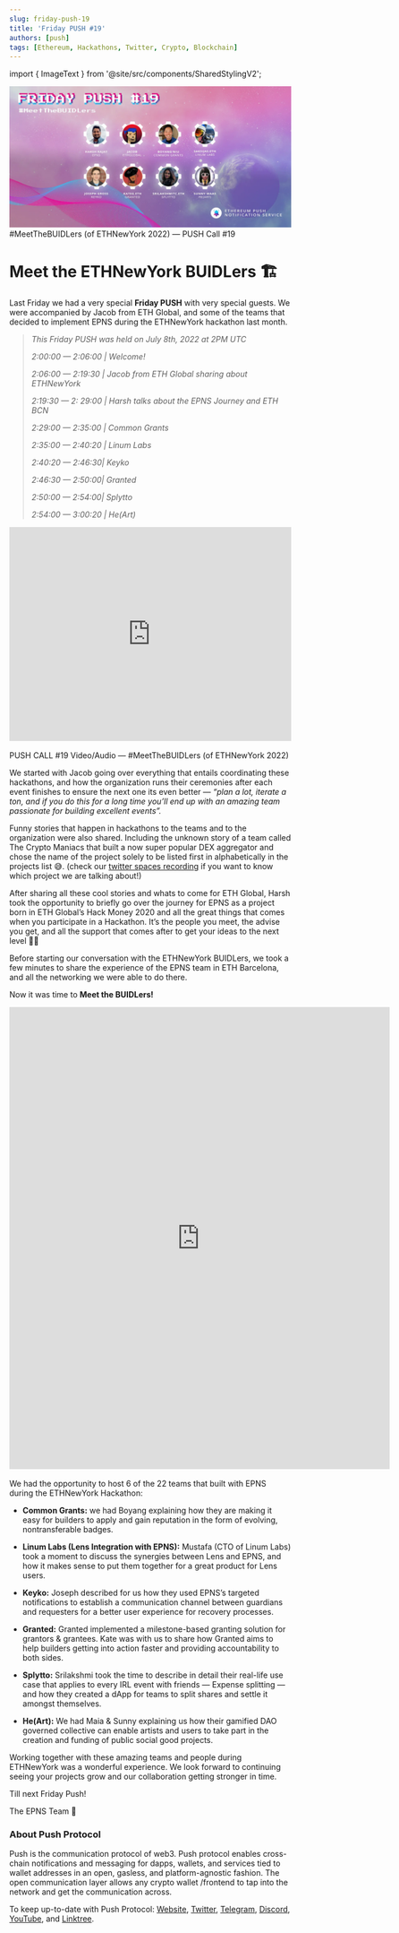 ```yaml
---
slug: friday-push-19
title: 'Friday PUSH #19'
authors: [push]
tags: [Ethereum, Hackathons, Twitter, Crypto, Blockchain]
---
```

import { ImageText } from '@site/src/components/SharedStylingV2';

![Docusaurus Image](./cover-image.webp)
<ImageText>#MeetTheBUIDLers (of ETHNewYork 2022) — PUSH Call #19</ImageText>

<!--truncate-->

<!--customheaderpoint-->
# Meet the ETHNewYork BUIDLers 🏗️

Last Friday we had a very special <b>Friday PUSH</b> with very special guests. We were accompanied by Jacob from ETH Global, and some of the teams that decided to implement EPNS during the ETHNewYork hackathon last month.

<blockquote><i>
This Friday PUSH was held on July 8th, 2022 at 2PM UTC

2:00:00 — 2:06:00 | Welcome!

2:06:00 — 2:19:30 | Jacob from ETH Global sharing about ETHNewYork

2:19:30 — 2: 29:00 | Harsh talks about the EPNS Journey and ETH BCN

2:29:00 — 2:35:00 | Common Grants

2:35:00 — 2:40:20 | Linum Labs

2:40:20 — 2:46:30| Keyko

2:46:30 — 2:50:00| Granted

2:50:00 — 2:54:00| Splytto

2:54:00 — 3:00:20 | He(Art)
</i></blockquote>

<iframe width="100%" height="382" src="https://www.youtube.com/embed/B0-xoQutqwU" title="Friday PUSH Call 19 - #MeetTheBUIDLers | @ETHGlobal" frameborder="0" allow="accelerometer; autoplay; clipboard-write; encrypted-media; gyroscope; picture-in-picture; web-share" allowfullscreen></iframe>

<ImageText>PUSH CALL #19 Video/Audio — #MeetTheBUIDLers (of ETHNewYork 2022)</ImageText>

We started with Jacob going over everything that entails coordinating these hackathons, and how the organization runs their ceremonies after each event finishes to ensure the next one its even better — <i>“plan a lot, iterate a ton, and if you do this for a long time you’ll end up with an amazing team passionate for building excellent events”.</i>

Funny stories that happen in hackathons to the teams and to the organization were also shared. Including the unknown story of a team called The Crypto Maniacs that built a now super popular DEX aggregator and chose the name of the project solely to be listed first in alphabetically in the projects list 😅. (check our [twitter spaces recording](https://twitter.com/i/spaces/1dRKZlNEAmXJB) if you want to know which project we are talking about!)

After sharing all these cool stories and whats to come for ETH Global, Harsh took the opportunity to briefly go over the journey for EPNS as a project born in ETH Global’s Hack Money 2020 and all the great things that comes when you participate in a Hackathon. It’s the people you meet, the advise you get, and all the support that comes after to get your ideas to the next level 🙏🏼

Before starting our conversation with the ETHNewYork BUIDLers, we took a few minutes to share the experience of the EPNS team in ETH Barcelona, and all the networking we were able to do there.

Now it was time to <b>Meet the BUIDLers!</b>

<iframe src="https://cdn.embedly.com/widgets/media.html?type=text%2Fhtml&amp;key=a19fcc184b9711e1b4764040d3dc5c07&amp;schema=twitter&amp;url=https%3A//twitter.com/epnsproject/status/1541466249825091584&amp;image=https%3A//i.embed.ly/1/image%3Furl%3Dhttps%253A%252F%252Fabs.twimg.com%252Ferrors%252Flogo46x38.png%26key%3Da19fcc184b9711e1b4764040d3dc5c07" allowfullscreen="" frameborder="0" height="825" width="680" title="EPNS | $PUSH on Twitter: &quot;And the #ETHNewYork Hackathon was a blast!💥So many incredible ideas, hackers &amp; submissions for EPNS at @ETHNewYork hackathon. Thanks all for participating 🤗Kudos to @ETHGlobal fam for pulling this off👏So without further ado, check out 8 winning hacks that blew us away!🤯 pic.twitter.com/smPXKzFWE5 / Twitter&quot;" class="ek n fc dx bg" scrolling="no"></iframe>

We had the opportunity to host 6 of the 22 teams that built with EPNS during the ETHNewYork Hackathon:

- <b>Common Grants:</b> we had Boyang explaining how they are making it easy for builders to apply and gain reputation in the form of evolving, nontransferable badges.

- <b>Linum Labs (Lens Integration with EPNS):</b> Mustafa (CTO of Linum Labs) took a moment to discuss the synergies between Lens and EPNS, and how it makes sense to put them together for a great product for Lens users.

- <b>Keyko:</b> Joseph described for us how they used EPNS’s targeted notifications to establish a communication channel between guardians and requesters for a better user experience for recovery processes.

- <b>Granted:</b> Granted implemented a milestone-based granting solution for grantors & grantees. Kate was with us to share how Granted aims to help builders getting into action faster and providing accountability to both sides.

- <b>Splytto:</b> Srilakshmi took the time to describe in detail their real-life use case that applies to every IRL event with friends — Expense splitting — and how they created a dApp for teams to split shares and settle it amongst themselves.

- <b>He(Art):</b> We had Maia & Sunny explaining us how their gamified DAO governed collective can enable artists and users to take part in the creation and funding of public social good projects.

Working together with these amazing teams and people during ETHNewYork was a wonderful experience. We look forward to continuing seeing your projects grow and our collaboration getting stronger in time.

Till next Friday Push!

The EPNS Team 💪

### About Push Protocol

Push is the communication protocol of web3. Push protocol enables cross-chain notifications and messaging for dapps, wallets, and services tied to wallet addresses in an open, gasless, and platform-agnostic fashion. The open communication layer allows any crypto wallet /frontend to tap into the network and get the communication across.

To keep up-to-date with Push Protocol: [Website](https://push.org/), [Twitter](https://twitter.com/pushprotocol), [Telegram](https://t.me/epnsproject), [Discord](https://discord.gg/pushprotocol), [YouTube](https://www.youtube.com/c/EthereumPushNotificationService), and [Linktree](https://linktr.ee/pushprotocol).